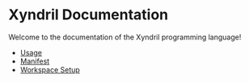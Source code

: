 # Xyndril Documentation

Welcome to the documentation of the Xyndril programming language!

- [Usage](usage.md)
- [Manifest](xyndril-manifest.md)
- [Workspace Setup](workspace-setup.md)
